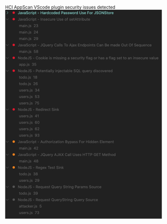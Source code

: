 HCI AppScan VScode plugin security issues detected
![alt text](https://github.com/Pol52/vulnerabilities/blob/simple-vulnerabilities/reports/HCIAppScan.png?raw=true)